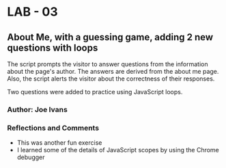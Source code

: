 # LAB - 03

## About Me, with a guessing game, adding 2 new questions with loops

The script prompts the visitor to answer questions from the information about the page's author. The answers are derived from the about me page. Also, the script alerts the visitor about the correctness of their responses.

Two questions were added to practice using JavaScript loops.

### Author: Joe Ivans

<!--
### Links and Resources
* [submission PR](http://xyz.com)
* Any Links you used as reference
-->

### Reflections and Comments
* This was another fun exercise
* I learned some of the details of JavaScript scopes by using the Chrome debugger